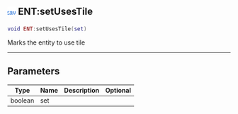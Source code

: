 ## ![server](.gitbook/assets/server.png) ENT:setUsesTile


```lua
void ENT:setUsesTile(set)
```

Marks the entity to use tile


------
## Parameters

| Type   | Name | Description              | Optional |
| ------ | ---- | ------------------------ | -------: |
| boolean | set |  |  |


